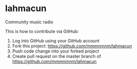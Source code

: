# lahmacun
Community music radio

This is how to contribute via GitHub: 
1. Log into GitHub using your GitHub account
2. Fork this project: https://github.com/mmmnmnm/lahmacun
3. Push code change into your forked project
4. Create pull request on the master branch of https://github.com/mmmnmnm/lahmacun
